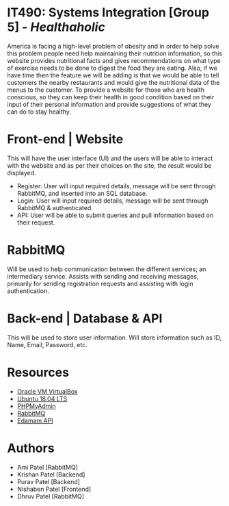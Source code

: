 # **IT490**: Systems Integration [Group 5] - *Healthaholic*
America is facing a high-level problem of obesity and in order to help solve this problem people need help maintaining their nutrition information, so this website provides nutritional facts and gives recommendations on what type of exercise needs to be done to digest the food they are eating. Also, if we have time then the feature we will be adding is that we would be able to tell customers the nearby restaurants and would give the nutritional data of the menus to the customer. 
To provide a website for those who are health conscious, so they can keep their health in good condition based on their input of their personal information and provide suggestions of what they can do to stay healthy.  

# Front-end | Website
This will have the user interface (UI) and the users will be able to interact with the website and as per their choices on the site, the result would be displayed.
* Register: User will input required details, message will be sent through RabbitMQ, and inserted into an SQL database.
* Login: User will input required details, message will be sent through RabbitMQ & authenticated.
* API: User will be able to submit queries and pull information based on their request. 

# RabbitMQ
Will be used to help communication between the different services; an intermediary service. Assists with sending and receiving messages, primarily for sending registration requests and assisting with login authentication. 

# Back-end | Database & API
This will be used to store user information. Will store information such as ID, Name, Email, Password, etc. 

# Resources
* [Oracle VM VirtualBox](https://www.virtualbox.org/)
* [Ubuntu 18.04 LTS](https://releases.ubuntu.com/18.04.4/)
* [PHPMyAdmin](https://docs.phpmyadmin.net/en/latest/)
* [RabbitMQ](https://www.rabbitmq.com/documentation.html)
* [Edamam API](https://developer.edamam.com/)

# Authors
* Ami Patel [RabbitMQ]
* Krishan Patel [Backend]
* Purav Patel [Backend]
* Nishaben Patel [Frontend]
* Dhruv Patel [RabbitMQ]
